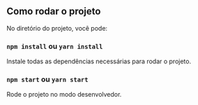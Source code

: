 ## Como rodar o projeto

No diretório do projeto, você pode:

### `npm install` ou `yarn install`

Instale todas as dependências necessárias para rodar o projeto.<br />

### `npm start` ou `yarn start`

Rode o projeto no modo desenvolvedor.<br />




